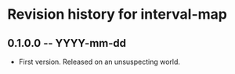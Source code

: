 # Revision history for interval-map

## 0.1.0.0 -- YYYY-mm-dd

* First version. Released on an unsuspecting world.

